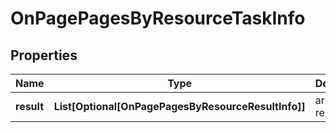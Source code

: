 # OnPagePagesByResourceTaskInfo


## Properties

| Name | Type | Description | Notes |
|------------ | ------------- | ------------- | -------------|
**result** | **List[Optional[OnPagePagesByResourceResultInfo]]** | array of results |[optional]|
